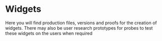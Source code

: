 <h1>Widgets</h1>

<p>Here you will find production files, versions and proofs for the creation of widgets. There may also be user research prototypes for probes to test these widgets on the users when required</p>
